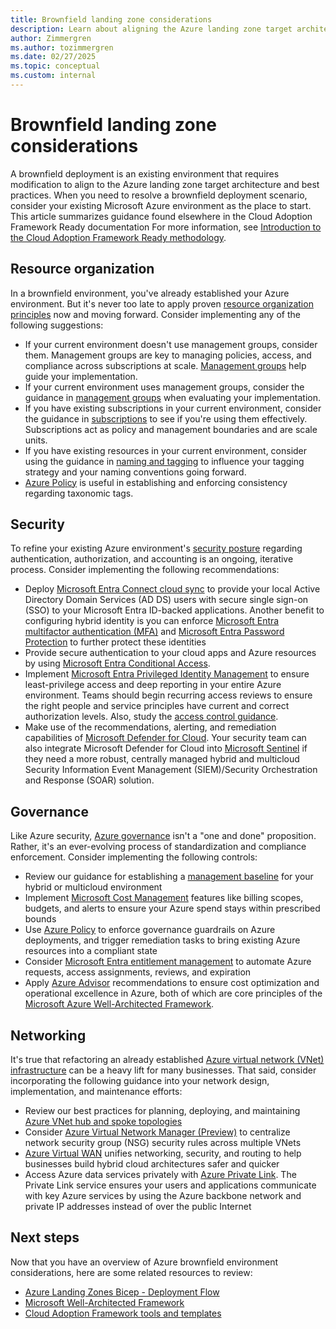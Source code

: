 ```yaml
---
title: Brownfield landing zone considerations
description: Learn about aligning the Azure landing zone target architecture and best practices to an existing environment.
author: Zimmergren
ms.author: tozimmergren
ms.date: 02/27/2025
ms.topic: conceptual
ms.custom: internal
---
```


# Brownfield landing zone considerations

A brownfield deployment is an existing environment that requires modification to align to the Azure landing zone target architecture and best practices. When you need to resolve a brownfield deployment scenario, consider your existing Microsoft Azure environment as the place to start. This article summarizes guidance found elsewhere in the Cloud Adoption Framework Ready documentation For more information, see [Introduction to the Cloud Adoption Framework Ready methodology](/shows/azure-enablement/an-introduction-to-the-cloud-adoption-framework-ready-methodology).

## Resource organization

In a brownfield environment, you've already established your Azure environment. But it's never too late to apply proven [resource organization principles](./design-area/resource-org.md) now and moving forward. Consider implementing any of the following suggestions:

- If your current environment doesn't use management groups, consider them. Management groups are key to managing policies, access, and compliance across subscriptions at scale. [Management groups](./design-area/resource-org-management-groups.md) help guide your implementation.
- If your current environment uses management groups, consider the guidance in [management groups](./design-area/resource-org-management-groups.md) when evaluating your implementation.
- If you have existing subscriptions in your current environment, consider the guidance in [subscriptions](./design-area/resource-org-subscriptions.md) to see if you're using them effectively. Subscriptions act as policy and management boundaries and are scale units.
- If you have existing resources in your current environment, consider using the guidance in [naming and tagging](../azure-best-practices/naming-and-tagging.md) to influence your tagging strategy and your naming conventions going forward.
- [Azure Policy](/azure/azure-resource-manager/management/tag-policies) is useful in establishing and enforcing consistency regarding taxonomic tags.

## Security

To refine your existing Azure environment's [security posture](./design-area/security.md) regarding authentication, authorization, and accounting is an ongoing, iterative process. Consider implementing the following recommendations:

- Deploy [Microsoft Entra Connect cloud sync](/azure/active-directory/cloud-sync/what-is-cloud-sync) to provide your local Active Directory Domain Services (AD DS) users with secure single sign-on (SSO) to your Microsoft Entra ID-backed applications. Another benefit to configuring hybrid identity is you can enforce [Microsoft Entra multifactor authentication (MFA)](/azure/active-directory/authentication/concept-mfa-howitworks) and [Microsoft Entra Password Protection](/azure/active-directory/authentication/concept-password-ban-bad-on-premises) to further protect these identities
- Provide secure authentication to your cloud apps and Azure resources by using [Microsoft Entra Conditional Access](/azure/active-directory/conditional-access/overview).
- Implement [Microsoft Entra Privileged Identity Management](/azure/active-directory/privileged-identity-management/pim-configure) to ensure least-privilege access and deep reporting in your entire Azure environment. Teams should begin recurring access reviews to ensure the right people and service principles have current and correct authorization levels. Also, study the [access control guidance](/security/zero-trust/deploy/identity).
- Make use of the recommendations, alerting, and remediation capabilities of [Microsoft Defender for Cloud](/azure/defender-for-cloud/defender-for-cloud-introduction). Your security team can also integrate Microsoft Defender for Cloud into [Microsoft Sentinel](/azure/sentinel/overview) if they need a more robust, centrally managed hybrid and multicloud Security Information Event Management (SIEM)/Security Orchestration and Response (SOAR) solution.

## Governance

Like Azure security, [Azure governance](./design-area/governance.md) isn't a "one and done" proposition. Rather, it's an ever-evolving process of standardization and compliance enforcement. Consider implementing the following controls:

- Review our guidance for establishing a [management baseline](./design-area/management.md) for your hybrid or multicloud environment
- Implement [Microsoft Cost Management](/azure/cost-management-billing/cost-management-billing-overview) features like billing scopes, budgets, and alerts to ensure your Azure spend stays within prescribed bounds
- Use [Azure Policy](/azure/governance/policy/overview) to enforce governance guardrails on Azure deployments, and trigger remediation tasks to bring existing Azure resources into a compliant state
- Consider [Microsoft Entra entitlement management](/azure/active-directory/governance/entitlement-management-overview) to automate Azure requests, access assignments, reviews, and expiration
- Apply [Azure Advisor](/azure/advisor/advisor-overview) recommendations to ensure cost optimization and operational excellence in Azure, both of which are core principles of the [Microsoft Azure Well-Architected Framework](/azure/architecture/framework/).

## Networking

It's true that refactoring an already established [Azure virtual network (VNet) infrastructure](./design-area/network-topology-and-connectivity.md) can be a heavy lift for many businesses. That said, consider incorporating the following guidance into your network design, implementation, and maintenance efforts:

- Review our best practices for planning, deploying, and maintaining [Azure VNet hub and spoke topologies](../azure-best-practices/hub-spoke-network-topology.md)
- Consider [Azure Virtual Network Manager (Preview)](/azure/virtual-network-manager/overview) to centralize network security group (NSG) security rules across multiple VNets
- [Azure Virtual WAN](/azure/virtual-wan/virtual-wan-about) unifies networking, security, and routing to help businesses build hybrid cloud architectures safer and quicker
- Access Azure data services privately with [Azure Private Link](/azure/private-link/private-link-overview). The Private Link service ensures your users and applications communicate with key Azure services by using the Azure backbone network and private IP addresses instead of over the public Internet

## Next steps

Now that you have an overview of Azure brownfield environment considerations, here are some related resources to review:

- [Azure Landing Zones Bicep - Deployment Flow](https://github.com/Azure/ALZ-Bicep/wiki/DeploymentFlow)
- [Microsoft Well-Architected Framework](/azure/architecture/framework/)
- [Cloud Adoption Framework tools and templates](../../resources/tools-templates.md)
